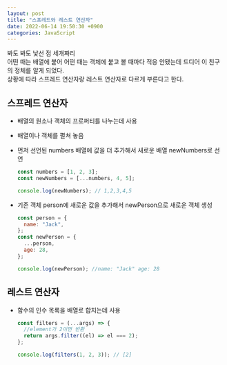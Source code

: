 ```yaml
---
layout: post
title: "스프레드와 레스트 연산자"
date: 2022-06-14 19:50:30 +0900
categories: JavaScript
---
```


봐도 봐도 낯선 점 세개짜리  
어떤 때는 배열에 붙어 어떤 때는 객체에 붙고 볼 때마다 적응 안됐는데 드디어 이 친구의 정체를 알게 되었다.  
상황에 따라 스프레드 연산자랑 레스트 연산자로 다르게 부른다고 한다.

## 스프레드 연산자

- 배열의 원소나 객체의 프로퍼티를 나누는데 사용
- 배열이나 객체를 펼쳐 놓음
- 먼저 선언된 numbers 배열에 값을 더 추가해서 새로운 배열 newNumbers로 선언

  ```js
  const numbers = [1, 2, 3];
  const newNumbers = [...numbers, 4, 5];

  console.log(newNumbers); // 1,2,3,4,5
  ```

- 기존 객체 person에 새로운 값을 추가해서 newPerson으로 새로운 객체 생성

  ```js
  const person = {
    name: "Jack",
  };
  const newPerson = {
    ...person,
    age: 28,
  };

  console.log(newPerson); //name: "Jack" age: 28
  ```

## 레스트 연산자

- 함수의 인수 목록을 배열로 합치는데 사용

  ```js
  const filters = (...args) => {
    //element가 2이면 반환
    return args.filter((el) => el === 2);
  };

  console.log(filters(1, 2, 3)); // [2]
  ```
